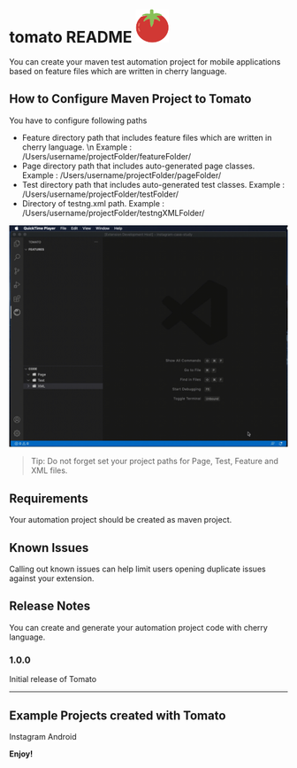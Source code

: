 # tomato README <img width="60px" height="60px" src="media/tomato-color.svg" />

You can create your maven test automation project for mobile applications based on feature files which are written in cherry language.

## How to Configure Maven Project to Tomato
You have to configure following paths
* Feature directory path that includes feature files which are written in cherry language. \n Example : /Users/username/projectFolder/featureFolder/
* Page directory path that includes auto-generated page classes. Example : /Users/username/projectFolder/pageFolder/
* Test directory path that includes auto-generated test classes. Example : /Users/username/projectFolder/testFolder/
* Directory of testng.xml path. Example : /Users/username/projectFolder/testngXMLFolder/

![](resources/gif/how_to_configure_tomato_2.gif)

> Tip: Do not forget set your project paths for Page, Test, Feature and XML files.

## Requirements

Your automation project should be created as maven project.

## Known Issues

Calling out known issues can help limit users opening duplicate issues against your extension.

## Release Notes

You can create and generate your automation project code with cherry language. 

### 1.0.0

Initial release of Tomato

-----------------------------------------------------------------------------------------------------------

## Example Projects created with Tomato

Instagram Android 



**Enjoy!**
